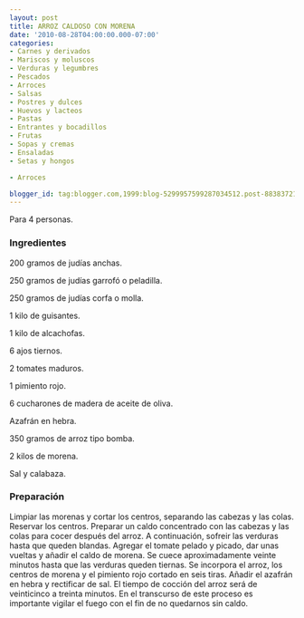 ```yaml
---
layout: post
title: ARROZ CALDOSO CON MORENA
date: '2010-08-28T04:00:00.000-07:00'
categories:
- Carnes y derivados
- Mariscos y moluscos
- Verduras y legumbres
- Pescados
- Arroces
- Salsas
- Postres y dulces
- Huevos y lacteos
- Pastas
- Entrantes y bocadillos
- Frutas
- Sopas y cremas
- Ensaladas
- Setas y hongos

- Arroces

blogger_id: tag:blogger.com,1999:blog-5299957599287034512.post-8838372180586189406
---
```


Para 4 personas.

<h3>Ingredientes</h3>

200 gramos de judías anchas.

250 gramos de judías garrofó o peladilla.

250 gramos de judías corfa o molla.

1 kilo de guisantes.

1 kilo de alcachofas.

6 ajos tiernos.

2 tomates maduros.

1 pimiento rojo.

6 cucharones de madera de aceite de oliva.

Azafrán en hebra.

350 gramos de arroz tipo bomba.

2 kilos de morena.

Sal y calabaza.

<h3>Preparación</h3>

Limpiar las morenas y cortar los centros, separando las cabezas y las colas. Reservar los centros. Preparar un caldo concentrado con las cabezas y las colas para cocer después del arroz. A continuación, sofreir las verduras hasta que queden blandas. Agregar el tomate pelado y picado, dar unas vueltas y añadir el caldo de morena. Se cuece aproximadamente veinte minutos hasta que las verduras queden tiernas. Se incorpora el arroz, los centros de morena y el pimiento rojo cortado en seis tiras. Añadir el azafrán en hebra y rectificar de sal. El tiempo de cocción del arroz será de veinticinco a treinta minutos. En el transcurso de este proceso es importante vigilar el fuego con el fin de no quedarnos sin caldo.

